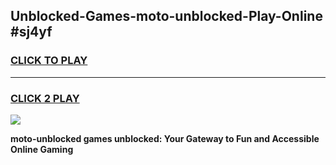 
## Unblocked-Games-moto-unblocked-Play-Online #sj4yf
<h3>
<a href="https://news.freeplayer.one?title=moto-unblocked&ref=3">CLICK TO PLAY</a></h3>
<hr>

<h3>
<a href="https://news.freeplayer.one?title=moto-unblocked&ref=3">CLICK 2 PLAY</a>
  
</h3>

<a href="https://news.freeplayer.one?title=moto-unblocked&ref=3"><img src="https://clearcache.store/games.png"></a>


**moto-unblocked games unblocked: Your Gateway to Fun and Accessible Online Gaming**
